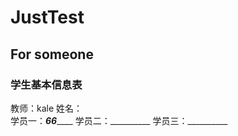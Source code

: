 # JustTest
For someone
--

### 学生基本信息表 
教师：kale
姓名：  
学员一：___66_______    学员二：__________   学员三：__________